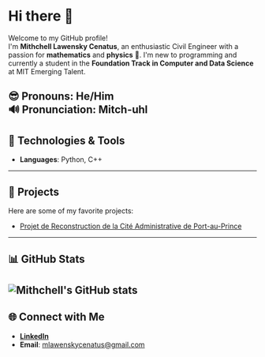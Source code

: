 # Hi there 👋

Welcome to my GitHub profile!  
I'm **Mithchell Lawensky Cenatus**, an enthusiastic Civil Engineer 
with a passion for **mathematics** and **physics** 🚀.
I'm new to programming and currently a student in the 
**Foundation Track in Computer and Data Science** at MIT Emerging Talent.

😎 **Pronouns**: He/Him  
🔊 **Pronunciation**: Mitch-uhl  
---
## 🔧 Technologies & Tools
- **Languages**: Python, C++
---
## 🚀 Projects
Here are some of my favorite projects:
- [Projet de Reconstruction de la Cité Administrative de Port-au-Prince](https://youtu.be/oUdI1pYpFEk?si=rEsiEgXVc7bbiCyy)
---
## 📊 GitHub Stats
![Mithchell's GitHub stats](https://github-readme-stats.vercel.app/api?username=mithchell509&show_icons=true&theme=radical)
---
## 🌐 Connect with Me
- **[LinkedIn](https://www.linkedin.com/in/mithchell-lawensky-cenatus-75a76b173?utm_source=share&utm_campaign=share_via&utm_content=profile&utm_medium=android_app)**  
- **Email**: mlawenskycenatus@gmail.com
